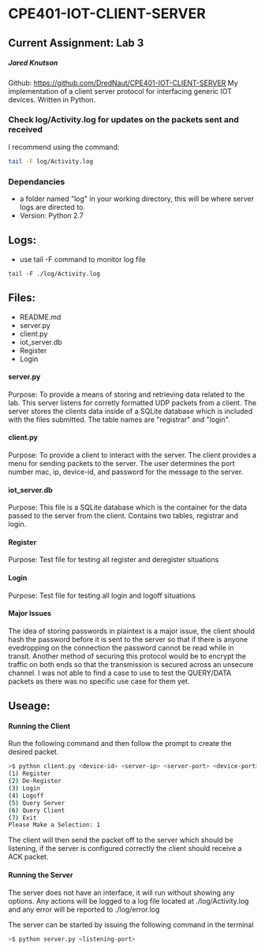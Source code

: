 # CPE401-IOT-CLIENT-SERVER
## Current Assignment: Lab 3
##### Jared Knutson
Github: https://github.com/DredNaut/CPE401-IOT-CLIENT-SERVER
My implementation of a client server protocol for interfacing generic IOT devices. Written in Python.

### Check log/Activity.log for updates on the packets sent and received
I recommend using the command:

```bash
tail -F log/Activity.log
```

### Dependancies
- a folder named "log" in your working directory, this will be where server logs are
directed to.
- Version: Python 2.7

## Logs:
- use tail -F command to monitor log file
```
tail -F ./log/Activity.log
```

## Files:
- README.md
- server.py
- client.py
- iot_server.db
- Register
- Login

#### server.py
Purpose: To provide a means of storing and retrieving data related to
the lab. This server listens for corretly formatted UDP packets from a client.
The server stores the clients data inside of a SQLite database which
is included with the files submitted. The table names are "registrar" and
"login".

#### client.py
Purpose: To provide a client to interact with the server. The client provides
a menu for sending packets to the server. The user determines the port number
mac, ip, device-id, and password for the message to the server.

#### iot_server.db
Purpose: This file is a SQLite database which is the container for the data
passed to the server from the client. Contains two tables, registrar and login.

#### Register
Purpose: Test file for testing all register and deregister situations

#### Login
Purpose: Test file for testing all login and logoff situations

#### Major Issues
The idea of storing passwords in plaintext is a major issue, the client should
hash the password before it is sent to the server so that if there is anyone evedropping on the
connection the password cannot be read while in transit. Another method of securing this protocol
would be to encrypt the traffic on both ends so that the transmission is secured across an unsecure
channel. I was not able to find a case to use to test the QUERY/DATA packets as there was no specific
use case for them yet. 

## Useage:
#### Running the Client
Run the following command and then follow the prompt to create the desired packet.

```bash 
>$ python client.py <device-id> <server-ip> <server-port> <device-port>
(1) Register
(2) De-Register
(3) Login
(4) Logoff
(5) Query Server
(6) Query Client
(7) Exit
Please Make a Selection: 1
```

The client will then send the packet off to the server which should be listening,
 if the server is configured correctly the client should receive a ACK packet.


#### Running the Server
The server does not have an interface, it will run without showing any options.
Any actions will be logged to a log file located at ./log/Activity.log and
any error will be reported to ./log/error.log

The server can be started by issuing the following command in the terminal
```bash
>$ python server.py <listening-port>
```
